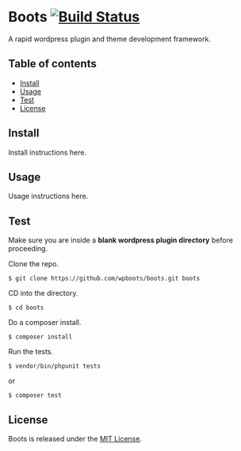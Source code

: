 Boots [![Build Status](https://travis-ci.org/wpboots/boots.svg?branch=master)](https://travis-ci.org/wpboots/boots)
======
A rapid wordpress plugin and theme development framework.

## Table of contents

- [Install](#install)
- [Usage](#usage)
- [Test](#test)
- [License](#license)

## Install

Install instructions here.

## Usage

Usage instructions here.

## Test
Make sure you are inside a **blank wordpress plugin directory** before proceeding.

Clone the repo.
```shell
$ git clone https://github.com/wpboots/boots.git boots
```
CD into the directory.
```shell
$ cd boots
```
Do a composer install.
```shell
$ composer install
```
Run the tests.
```shell
$ vendor/bin/phpunit tests
```
or
```shell
$ composer test
```

## License

Boots is released under the [MIT License](http://opensource.org/licenses/MIT).
